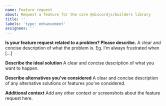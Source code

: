 ```yaml
---
name: Feature request
about: Request a feature for the core @discordjs/builders library
title: ''
labels: 'type: enhancement'
assignees: ''
---
```


<!-- Use Discord for questions: https://discord.gg/djs -->

**Is your feature request related to a problem? Please describe.**
A clear and concise description of what the problem is. Eg. I'm always frustrated when [...]

**Describe the ideal solution**
A clear and concise description of what you want to happen.

**Describe alternatives you've considered**
A clear and concise description of any alternative solutions or features you've considered.

**Additional context**
Add any other context or screenshots about the feature request here.

